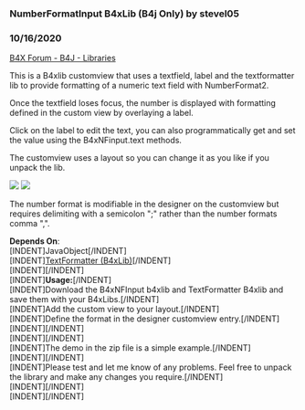 ### NumberFormatInput B4xLib (B4j Only) by stevel05
### 10/16/2020
[B4X Forum - B4J - Libraries](https://www.b4x.com/android/forum/threads/123513/)

This is a B4xlib customview that uses a textfield, label and the textformatter lib to provide formatting of a numeric text field with NumberFormat2.  
  
Once the textfield loses focus, the number is displayed with formatting defined in the custom view by overlaying a label.  
  
Click on the label to edit the text, you can also programmatically get and set the value using the B4xNFinput.text methods.  
  
The customview uses a layout so you can change it as you like if you unpack the lib.  
  
  
![](https://www.b4x.com/android/forum/attachments/101580) ![](https://www.b4x.com/android/forum/attachments/101581)  
  
The number format is modifiable in the designer on the customview but requires delimiting with a semicolon ";" rather than the number formats comma ",".  
  
**Depends On**:  
[INDENT]JavaObject[/INDENT]  
[INDENT][TextFormatter (B4xLib)](https://www.b4x.com/android/forum/threads/jtextformatter.76438/post-484774)[/INDENT]  
[INDENT][/INDENT]  
[INDENT]**Usage:**[/INDENT]  
[INDENT]Download the B4xNFInput b4xlib and TextFormatter B4xlib and save them with your B4xLibs.[/INDENT]  
[INDENT]Add the custom view to your layout.[/INDENT]  
[INDENT]Define the format in the designer customview entry.[/INDENT]  
[INDENT][/INDENT]  
[INDENT][/INDENT]  
[INDENT]The demo in the zip file is a simple example.[/INDENT]  
[INDENT][/INDENT]  
[INDENT]Please test and let me know of any problems. Feel free to unpack the library and make any changes you require.[/INDENT]  
[INDENT][/INDENT]  
[INDENT][/INDENT]